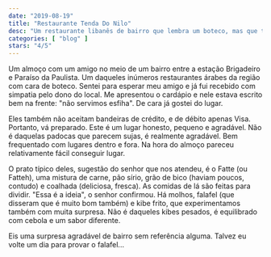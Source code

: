 ```yaml
---
date: "2019-08-19"
title: "Restaurante Tenda Do Nilo"
desc: "Um restaurante libanês de bairro que lembra um boteco, mas que tem um autêntico sabor regional."
categories: [ "blog" ]
stars: "4/5"
---
```

Um almoço com um amigo no meio de um bairro entre a estação Brigadeiro e Paraíso da Paulista. Um daqueles inúmeros restaurantes árabes da região com cara de boteco. Sentei para esperar meu amigo e já fui recebido com simpatia pelo dono do local. Me apresentou o cardápio e nele estava escrito bem na frente: "não servimos esfiha". De cara já gostei do lugar.

Eles também não aceitam bandeiras de crédito, e de débito apenas Visa. Portanto, vá preparado. Este é um lugar honesto, pequeno e agradável. Não é daquelas padocas que parecem sujas, é realmente agradável. Bem frequentado com lugares dentro e fora. Na hora do almoço pareceu relativamente fácil conseguir lugar.

O prato típico deles, sugestão do senhor que nos atendeu, é o Fatte (ou Fatteh), uma mistura de carne, pão sírio, grão de bico (haviam poucos, contudo) e coalhada (deliciosa, fresca). As comidas de lá são feitas para dividir. "Essa é a ideia", o senhor confirmou. Há molhos, falafel (que disseram que é muito bom também) e kibe frito, que experimentamos também com muita surpresa. Não é daqueles kibes pesados, é equilibrado com cebola e um sabor diferente.

Eis uma surpresa agradável de bairro sem referência alguma. Talvez eu volte um dia para provar o falafel...
